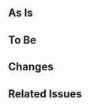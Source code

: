 ## As Is

<!-- 現在の状態や、このプルリクエストで変更・修正する前の状況について説明します -->
<!-- 例: 現在のAPIのエンドポイントはXで、パフォーマンスの問題がある -->

## To Be

<!-- 変更後の状態や、このプルリクエストの目的を達成した結果について説明します -->
<!-- 例: 新しいエンドポイントYを追加し、パフォーマンスを向上させる -->

## Changes

<!-- 具体的な変更点を箇条書きで示します。どのファイルや機能に影響があるのか明記すると良いです -->
<!-- 例:
  - `/api/v2/`に新しいエンドポイントを追加
  - リクエストの処理速度を最適化
  - ユーザー情報のキャッシュ処理を追加
-->

## Related Issues

<!-- 関連するチケットや問題があればリンクを貼ってください -->
<!-- 例: close #123, see #456 -->
